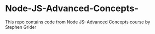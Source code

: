 # Node-JS-Advanced-Concepts-
This repo contains code from Node JS: Advanced Concepts course by Stephen Grider
